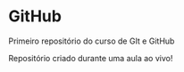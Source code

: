 # GitHub
Primeiro repositório do curso de GIt e GitHub

Repositório criado durante uma aula ao vivo!